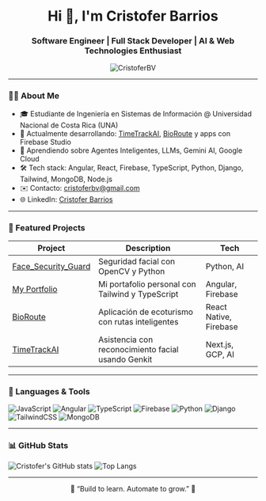 <h1 align="center">Hi 👋, I'm Cristofer Barrios</h1>
<h3 align="center">Software Engineer | Full Stack Developer | AI & Web Technologies Enthusiast</h3>

<p align="center">
  <img src="https://komarev.com/ghpvc/?username=CristoferBV&label=Profile%20views&color=0e75b6&style=flat" alt="CristoferBV" />
</p>

---

### 🧑‍💻 About Me

- 🎓 Estudiante de Ingeniería en Sistemas de Información @ Universidad Nacional de Costa Rica (UNA)  
- 🔭 Actualmente desarrollando: [TimeTrackAI](#), [BioRoute](#) y apps con Firebase Studio  
- 🌱 Aprendiendo sobre Agentes Inteligentes, LLMs, Gemini AI, Google Cloud  
- 🛠️ Tech stack: Angular, React, Firebase, TypeScript, Python, Django, Tailwind, MongoDB, Node.js  
- ✉️ Contacto: cristoferbv@gmail.com  
- 🌐 LinkedIn: [Cristofer Barrios](https://www.linkedin.com/in/cristofer-barrios-valverde-057927274/)

---

### 🚀 Featured Projects

| Project | Description | Tech |
|--------|-------------|------|
| [Face_Security_Guard](https://github.com/jocscripth/Face_Security_Guard) | Seguridad facial con OpenCV y Python | Python, AI |
| [My Portfolio](https://github.com/CristoferBV/My_Portfolio) | Mi portafolio personal con Tailwind y TypeScript | Angular, Firebase |
| [BioRoute](#) | Aplicación de ecoturismo con rutas inteligentes | React Native, Firebase |
| [TimeTrackAI](#) | Asistencia con reconocimiento facial usando Genkit | Next.js, GCP, AI |

---

### 🧰 Languages & Tools

![JavaScript](https://img.shields.io/badge/JavaScript-F7DF1E?style=for-the-badge&logo=javascript&logoColor=black)
![Angular](https://img.shields.io/badge/Angular-DD0031?style=for-the-badge&logo=angular&logoColor=white)
![TypeScript](https://img.shields.io/badge/TypeScript-007ACC?style=for-the-badge&logo=typescript&logoColor=white)
![Firebase](https://img.shields.io/badge/Firebase-FFCA28?style=for-the-badge&logo=firebase&logoColor=black)
![Python](https://img.shields.io/badge/Python-3776AB?style=for-the-badge&logo=python&logoColor=white)
![Django](https://img.shields.io/badge/Django-092E20?style=for-the-badge&logo=django&logoColor=white)
![TailwindCSS](https://img.shields.io/badge/Tailwind-06B6D4?style=for-the-badge&logo=tailwindcss&logoColor=white)
![MongoDB](https://img.shields.io/badge/MongoDB-4EA94B?style=for-the-badge&logo=mongodb&logoColor=white)

---

### 📊 GitHub Stats

![Cristofer's GitHub stats](https://github-readme-stats.vercel.app/api?username=CristoferBV&show_icons=true&theme=tokyonight)
![Top Langs](https://github-readme-stats.vercel.app/api/top-langs/?username=CristoferBV&layout=compact&theme=tokyonight)

---

<p align="center">
  🧠 “Build to learn. Automate to grow.” 🚀
</p>
